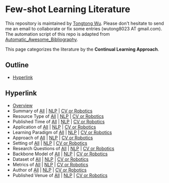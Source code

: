 # Few-shot Learning Literature 
This repository is maintained by [Tongtong Wu](https://wutong8023.site). Please don't hesitate to send me an email to collaborate or fix some entries (wutong8023 AT gmail.com). The automation script of this repo is adapted from [Automatic_Awesome_Bibliography](https://github.com/TLESORT/Automatic_Awesome_Bibliography).

This page categorizes the literature by the **Continual Learning Approach**.

## Outline 
- [Hyperlink](https://github.com/wutong8023/Awesome_Few_Shot_Learning/tree/master/fsl4all/approach/README.md#hyperlink)
## Hyperlink 
- [Overview](https://github.com/wutong8023/Awesome_Few_Shot_Learning/tree/master/README.md)
- Summary of [All](https://github.com/wutong8023/Awesome_Few_Shot_Learning/tree/master/fsl4all/./) | [NLP](https://github.com/wutong8023/Awesome_Few_Shot_Learning/tree/master/fsl4nlp/./) | [CV or Robotics](https://github.com/wutong8023/Awesome_Few_Shot_Learning/tree/master/fsl4cv_robot/./)
- Resource Type of [All](https://github.com/wutong8023/Awesome_Few_Shot_Learning/tree/master/fsl4all/type) | [NLP](https://github.com/wutong8023/Awesome_Few_Shot_Learning/tree/master/fsl4nlp/type) | [CV or Robotics](https://github.com/wutong8023/Awesome_Few_Shot_Learning/tree/master/fsl4cv_robot/type)
- Published Time of [All](https://github.com/wutong8023/Awesome_Few_Shot_Learning/tree/master/fsl4all/time) | [NLP](https://github.com/wutong8023/Awesome_Few_Shot_Learning/tree/master/fsl4nlp/time) | [CV or Robotics](https://github.com/wutong8023/Awesome_Few_Shot_Learning/tree/master/fsl4cv_robot/time)
- Application of [All](https://github.com/wutong8023/Awesome_Few_Shot_Learning/tree/master/fsl4all/application) | [NLP](https://github.com/wutong8023/Awesome_Few_Shot_Learning/tree/master/fsl4nlp/application) | [CV or Robotics](https://github.com/wutong8023/Awesome_Few_Shot_Learning/tree/master/fsl4cv_robot/application)
-  Learning Paradigm of [All](https://github.com/wutong8023/Awesome_Few_Shot_Learning/tree/master/fsl4all/supervision) | [NLP](https://github.com/wutong8023/Awesome_Few_Shot_Learning/tree/master/fsl4nlp/supervision) | [CV or Robotics](https://github.com/wutong8023/Awesome_Few_Shot_Learning/tree/master/fsl4cv_robot/supervision)
- Approach of [All](https://github.com/wutong8023/Awesome_Few_Shot_Learning/tree/master/fsl4all/approach) | [NLP](https://github.com/wutong8023/Awesome_Few_Shot_Learning/tree/master/fsl4nlp/approach) | [CV or Robotics](https://github.com/wutong8023/Awesome_Few_Shot_Learning/tree/master/fsl4cv_robot/approach)
- Setting of [All](https://github.com/wutong8023/Awesome_Few_Shot_Learning/tree/master/fsl4all/setting) | [NLP](https://github.com/wutong8023/Awesome_Few_Shot_Learning/tree/master/fsl4nlp/setting) | [CV or Robotics](https://github.com/wutong8023/Awesome_Few_Shot_Learning/tree/master/fsl4cv_robot/setting)
- Research Questions of [All](https://github.com/wutong8023/Awesome_Few_Shot_Learning/tree/master/fsl4all/research_question) | [NLP](https://github.com/wutong8023/Awesome_Few_Shot_Learning/tree/master/fsl4nlp/research_question) | [CV or Robotics](https://github.com/wutong8023/Awesome_Few_Shot_Learning/tree/master/fsl4cv_robot/research_question)
- Backbone Model of [All](https://github.com/wutong8023/Awesome_Few_Shot_Learning/tree/master/fsl4all/backbone_model) | [NLP](https://github.com/wutong8023/Awesome_Few_Shot_Learning/tree/master/fsl4nlp/backbone_model) | [CV or Robotics](https://github.com/wutong8023/Awesome_Few_Shot_Learning/tree/master/fsl4cv_robot/backbone_model)
- Dataset of [All](https://github.com/wutong8023/Awesome_Few_Shot_Learning/tree/master/fsl4all/dataset) | [NLP](https://github.com/wutong8023/Awesome_Few_Shot_Learning/tree/master/fsl4nlp/dataset) | [CV or Robotics](https://github.com/wutong8023/Awesome_Few_Shot_Learning/tree/master/fsl4cv_robot/dataset)
- Metrics of [All](https://github.com/wutong8023/Awesome_Few_Shot_Learning/tree/master/fsl4all/metrics) | [NLP](https://github.com/wutong8023/Awesome_Few_Shot_Learning/tree/master/fsl4nlp/metrics) | [CV or Robotics](https://github.com/wutong8023/Awesome_Few_Shot_Learning/tree/master/fsl4cv_robot/metrics)
- Author of [All](https://github.com/wutong8023/Awesome_Few_Shot_Learning/tree/master/fsl4all/author) | [NLP](https://github.com/wutong8023/Awesome_Few_Shot_Learning/tree/master/fsl4nlp/author) | [CV or Robotics](https://github.com/wutong8023/Awesome_Few_Shot_Learning/tree/master/fsl4cv_robot/author)
- Published Venue of [All](https://github.com/wutong8023/Awesome_Few_Shot_Learning/tree/master/fsl4all/venue) | [NLP](https://github.com/wutong8023/Awesome_Few_Shot_Learning/tree/master/fsl4nlp/venue) | [CV or Robotics](https://github.com/wutong8023/Awesome_Few_Shot_Learning/tree/master/fsl4cv_robot/venue)
